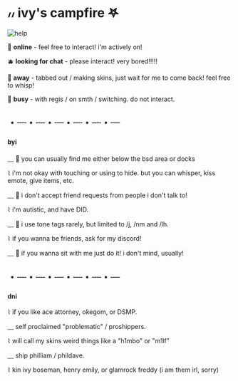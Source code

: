 
# ៸៸ ivy's campfire 𖤐

![help](https://media.discordapp.net/attachments/754019126875389961/865445705865887774/image1.png)

🍏 **online** - feel free to interact! i'm actively on!

🫐 **looking for chat** - please interact! very bored!!!!!

🍋 **away** - tabbed out / making skins, just wait for me to come back! feel free to whisp!

🍎 **busy** - with regis / on smth / switching. do not interact.

## ・┈・┈・┈・┈・┈・┈

#### byi 

﹏ 🍒 you can usually find me either below the bsd area or docks

⌇  i'm not okay with touching or using to hide. but you can whisper, kiss emote, give items, etc.

﹏ 🍉 i don't accept friend requests from people i don't talk to!

⌇  i'm autistic, and have DID.

﹏ 🍒 i use tone tags rarely, but limited to /j, /nm and /lh. 

⌇  if you wanna be friends, ask for my discord!

﹏ 🍉 if you wanna sit with me just do it! i don't mind, usually!

## ・┈・┈・┈・┈・┈・┈

#### dni

⌇ if you like ace attorney, okegom, or DSMP. 

﹏ self proclaimed "problematic" / proshippers.

⌇ will call my skins weird things like a "h1mbo" or "m1lf"

﹏ ship philliam / phildave.

⌇ kin ivy boseman, henry emily, or glamrock freddy
(i am them irl, sorry)
